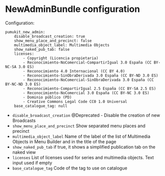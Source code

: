 NewAdminBundle configuration
============================

Configuration:

```
pumukit_new_admin:
    disable_broadcast_creation: true
    show_menu_place_and_precinct: false
    multimedia_object_label: Multimedia Objects
    show_naked_pub_tab: false
    licenses:
        - Copyright (Licencia propietaria)
        - Reconocimiento-NoComercial-CompartirIgual 3.0 España (CC BY-NC-SA 3.0 ES)
        - Reconocimiento 4.0 Internacional (CC BY 4.0)
        - Reconocimiento-SinObraDerivada 3.0 España (CC BY-ND 3.0 ES)
        - Reconocimiento-NoComercial-SinObraDerivada 3.0 España (CC BY-NC-ND 3.0 ES)
        - Reconocimiento-CompartirIgual 2.5 España (CC BY-SA 2.5 ES)
        - Reconocimiento-NoComercial 3.0 España (CC BY-NC 3.0 ES)
        - Dominio público (PD)
        - Creative Commons Legal Code CC0 1.0 Universal
    base_catalogue_tag: null
```

* `disable_broadcast_creation` @Deprecated - Disable the creation of new Broadcasts
* `show_menu_place_and_precinct` Show separated menu places and precinct
* `multimedia_object_label` Name of the label of the list of Multimedia Objects in Menu Builder and in the title of the page
* `show_naked_pub_tab` if true, it shows a simplified publication tab on the naked view
* `licenses` List of licenses used for series and multimedia objects. Text input used if empty
* `base_catalogue_tag` Code of the tag to use on catalogue
